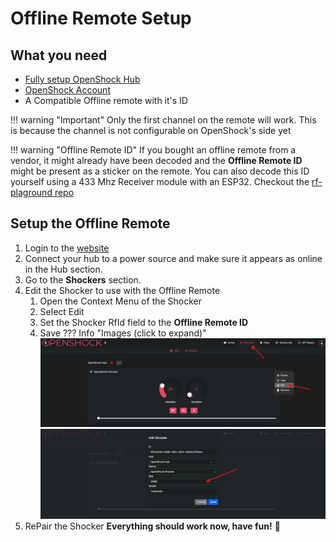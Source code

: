 # Offline Remote Setup

## What you need

- [Fully setup OpenShock Hub](../guides/openshock-first-setup.md)
- [OpenShock Account](https://openshock.app/)
- A Compatible Offline remote with it's ID

!!! warning "Important"
    Only the first channel on the remote will work. This is because the channel is not configurable on OpenShock's side yet

!!! warning "Offline Remote ID"
    If you bought an offline remote from a vendor, it might already have been decoded and the **Offline Remote ID** might be present as a sticker on the remote.
    You can also decode this ID yourself using a 433 Mhz Receiver module with an ESP32. Checkout the [rf-plaground repo](https://github.com/OpenShock/rf-playground)

## Setup the Offline Remote
1. Login to the [website](https://openshock.app/)
2. Connect your hub to a power source and make sure it appears as online in the Hub section.
2. Go to the **Shockers** section.
3. Edit the Shocker to use with the Offline Remote  
    1. Open the Context Menu of the Shocker
    2. Select Edit
    3. Set the Shocker RfId field to the **Offline Remote ID**
    4. Save
    ??? Info "Images (click to expand)"
        ![Image "image"](../static/guides/offline-remote-setup/shockercontextmenu.png)
        ![Image "image"](../static/guides/offline-remote-setup/shockerrfidfield.png)
4. RePair the Shocker
**Everything should work now, have fun!** 🎉